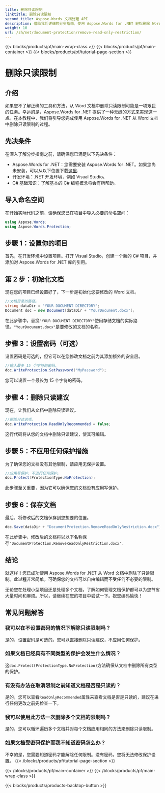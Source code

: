 ```yaml
---
title: 删除只读限制
linktitle: 删除只读限制
second_title: Aspose.Words 文档处理 API
description: 借助我们详细的分步指南，使用 Aspose.Words for .NET 轻松删除 Word 文档的只读限制。非常适合开发人员。
weight: 10
url: /zh/net/document-protection/remove-read-only-restriction/
---
```


{{< blocks/products/pf/main-wrap-class >}}
{{< blocks/products/pf/main-container >}}
{{< blocks/products/pf/tutorial-page-section >}}

# 删除只读限制

## 介绍

如果您不了解正确的工具和方法，从 Word 文档中删除只读限制可能是一项艰巨的任务。幸运的是，Aspose.Words for .NET 提供了一种无缝的方式来实现这一点。在本教程中，我们将引导您完成使用 Aspose.Words for .NET 从 Word 文档中删除只读限制的过程。

## 先决条件

在深入了解分步指南之前，请确保您已满足以下先决条件：

-  Aspose.Words for .NET：您需要安装 Aspose.Words for .NET。如果您尚未安装，可以从以下位置下载[这里](https://releases.aspose.com/words/net/).
- 开发环境：.NET 开发环境，例如 Visual Studio。
- C# 基础知识：了解基本的 C# 编程概念将会有所帮助。

## 导入命名空间

在开始实际代码之前，请确保您已在项目中导入必要的命名空间：

```csharp
using Aspose.Words;
using Aspose.Words.Protection;
```

## 步骤 1：设置你的项目

首先，在开发环境中设置项目。打开 Visual Studio，创建一个新的 C# 项目，并添加对 Aspose.Words for .NET 库的引用。

## 第 2 步：初始化文档

现在您的项目已经设置好了，下一步是初始化您要修改的 Word 文档。

```csharp
//文档目录的路径。
string dataDir = "YOUR DOCUMENT DIRECTORY";
Document doc = new Document(dataDir + "YourDocument.docx");
```

在此步骤中，替换`"YOUR DOCUMENT DIRECTORY"`使用存储文档的实际路径。`"YourDocument.docx"`是要修改的文档的名称。

## 步骤 3：设置密码（可选）

设置密码是可选的，但它可以在您修改文档之前为其添加额外的安全层。

```csharp
//输入最多 15 个字符的密码。
doc.WriteProtection.SetPassword("MyPassword");
```

您可以设置一个最长为 15 个字符的密码。

## 步骤 4：删除只读建议

现在，让我们从文档中删除只读建议。

```csharp
//删除只读选项。
doc.WriteProtection.ReadOnlyRecommended = false;
```

这行代码将从您的文档中删除只读建议，使其可编辑。

## 步骤 5：不应用任何保护措施

为了确保您的文档没有其他限制，请应用无保护设置。

```csharp
//应用写保护，不进行任何保护。
doc.Protect(ProtectionType.NoProtection);
```

此步骤至关重要，因为它可以确保您的文档没有应用写保护。

## 步骤 6：保存文档

最后，将修改后的文档保存到您想要的位置。

```csharp
doc.Save(dataDir + "DocumentProtection.RemoveReadOnlyRestriction.docx");
```

在此步骤中，修改后的文档将以以下名称保存`"DocumentProtection.RemoveReadOnlyRestriction.docx"`.

## 结论

就这样！您已成功使用 Aspose.Words for .NET 从 Word 文档中删除了只读限制。此过程非常简单，可确保您的文档可以自由编辑而不受任何不必要的限制。 

无论您在处理小型项目还是处理多个文档，了解如何管理文档保护都可以为您节省大量时间和麻烦。所以，请继续在您的项目中尝试一下。祝您编码愉快！

## 常见问题解答

### 我可以在不设置密码的情况下解除只读限制吗？

是的，设置密码是可选的。您可以直接删除只读建议，不应用任何保护。

### 如果文档已经具有不同类型的保护会发生什么情况？

这`doc.Protect(ProtectionType.NoProtection)`方法确保从文档中删除所有类型的保护。

### 有没有办法在取消限制之前知道文档是否是只读的？

是的，您可以查看`ReadOnlyRecommended`属性来查看文档是否是只读的，建议在进行任何更改之前先检查一下。

### 我可以使用此方法一次删除多个文档的限制吗？

是的，您可以循环遍历多个文档并对每个文档应用相同的方法来删除只读限制。

### 如果文档受密码保护而我不知道密码怎么办？

不幸的是，您需要知道密码才能解除任何限制。没有密码，您将无法修改保护设置。
{{< /blocks/products/pf/tutorial-page-section >}}

{{< /blocks/products/pf/main-container >}}
{{< /blocks/products/pf/main-wrap-class >}}

{{< blocks/products/products-backtop-button >}}
